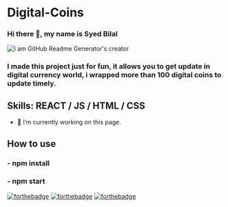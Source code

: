 # Digital-Coins
### Hi there 👋, my name is Syed Bilal
![I am GitHub Readme Generator's creator](https://arturssmirnovs.github.io/github-profile-readme-generator/images/banner.png)

### I made this project just for fun, it allows you to get update in digital currency world, i wrapped more than 100 digital coins to update timely.
## Skills: REACT / JS / HTML / CSS

- 🔭 I’m currently working on this page. 

## How to use

### - npm install
### - npm start

[![forthebadge](https://forthebadge.com/images/badges/built-with-love.svg)](https://forthebadge.com) [![forthebadge](https://forthebadge.com/images/badges/made-with-javascript.svg)](https://forthebadge.com) [![forthebadge](https://forthebadge.com/images/badges/check-it-out.svg)](https://forthebadge.com)



